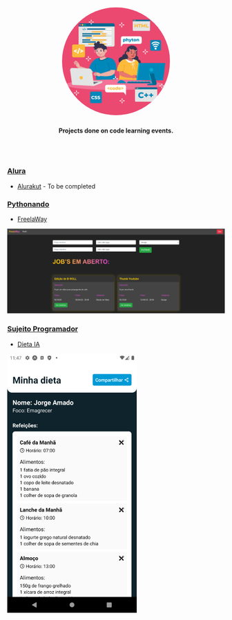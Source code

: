 <h1 align="center">
  <img src=".github/logo.jpg" width="250px" alt="logo" style="border-radius: 50%" />
</h1>

<h4 align="center">
  Projects done on code learning events.
</h4>

<br />
<br />

### [Alura](https://www.alura.com.br/)

- [Alurakut](https://github.com/pablomaribondo/alurakut) - To be completed

### [Pythonando](https://pythonando.com.br/)

- [FreelaWay](https://github.com/pablomaribondo/freelaway)

 <kbd>
    <img src=".github/freelaway.png" width="900" />
  </kbd>

### [Sujeito Programador](https://sujeitoprogramador.com)

- [Dieta IA](https://github.com/pablomaribondo/dieta-ia)

<kbd>
  <img src=".github/dieta-ia.png" width="300" />
</kbd>
